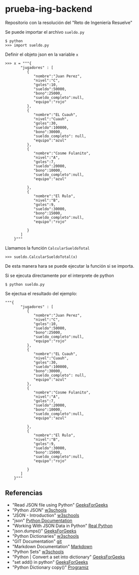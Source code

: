 # prueba-ing-backend

Repositorio con la resolución del "Reto de Ingeniería Resuelve"

Se puede importar el archivo `sueldo.py`

```
$ python 
>>> import sueldo.py
```
Definir el objeto json en la variable `x`  

```  
>>> x = """{
       "jugadores" : [
          {
             "nombre":"Juan Perez",
             "nivel":"C",
             "goles":10,
             "sueldo":50000,
             "bono":25000,
             "sueldo_completo":null,
             "equipo":"rojo"
          },
          {
             "nombre":"EL Cuauh",
             "nivel":"Cuauh",
             "goles":30,
             "sueldo":100000,
             "bono":30000,
             "sueldo_completo": null,
             "equipo":"azul"
          },
          {
             "nombre":"Cosme Fulanito",
             "nivel":"A",
             "goles":7,
             "sueldo":20000,
             "bono":10000,
             "sueldo_completo":null,
             "equipo":"azul"

          },
          {
             "nombre":"El Rulo",
             "nivel":"B",
             "goles":9,
             "sueldo":30000,
             "bono":15000,
             "sueldo_completo":null,
             "equipo":"rojo"

          }
       ]
    }"""
```  
Llamamos la función `CalcularSueldoTotal`  

```
>>> sueldo.CalcularSueldoTotal(x)
```  
De esta manera hara se puede ejecutar la función si se importa.

Si se ejecuta directamente por el interprete de python  
```
$ python sueldo.py
```
Se ejectua el resultado del ejemplo:
```  
"""{
       "jugadores" : [
          {
             "nombre":"Juan Perez",
             "nivel":"C",
             "goles":10,
             "sueldo":50000,
             "bono":25000,
             "sueldo_completo":null,
             "equipo":"rojo"
          },
          {
             "nombre":"EL Cuauh",
             "nivel":"Cuauh",
             "goles":30,
             "sueldo":100000,
             "bono":30000,
             "sueldo_completo": null,
             "equipo":"azul"
          },
          {
             "nombre":"Cosme Fulanito",
             "nivel":"A",
             "goles":7,
             "sueldo":20000,
             "bono":10000,
             "sueldo_completo":null,
             "equipo":"azul"

          },
          {
             "nombre":"El Rulo",
             "nivel":"B",
             "goles":9,
             "sueldo":30000,
             "bono":15000,
             "sueldo_completo":null,
             "equipo":"rojo"

          }
       ]
    }"""
```  

## Referencias

- "Read JSON file using Python" [GeeksForGeeks](https://www.geeksforgeeks.org/read-json-file-using-python/)
- "Python JSON" [w3schools](https://www.w3schools.com/python/python_json.asp)
- "JSON - Introduction" [w3schools](https://www.w3schools.com/js/js_json_intro.asp)
- "json" [Python Documentation](https://docs.python.org/3/library/json.html#basic-usage)
- "Working With JSON Data in Python" [Real Python](https://realpython.com/python-json/)
- "json.dumps()" [GeeksForGeeks](https://www.geeksforgeeks.org/json-dumps-in-python/)
- "Python Dictionaries" [w3schools](https://www.w3schools.com/python/python_dictionaries.asp)
- "GIT Documentation" [git](https://git-scm.com/doc)
- "Markdown Documentation" [Markdown](https://www.markdownguide.org/basic-syntax/)
- "Python Sets" [w3schools](https://www.w3schools.com/python/python_sets.asp)
- "Python | Convert a set into dictionary" [GeeksForGeeks](https://www.geeksforgeeks.org/python-convert-a-set-into-dictionary/)
- "set add() in python" [GeeksForGeeks](https://www.geeksforgeeks.org/set-add-python/)
- "Python Dictionary copy()" [Programiz](https://www.programiz.com/python-programming/methods/dictionary/copy)